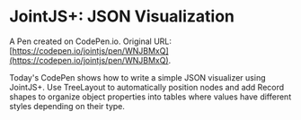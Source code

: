 # JointJS+: JSON Visualization

A Pen created on CodePen.io. Original URL: [https://codepen.io/jointjs/pen/WNJBMxQ](https://codepen.io/jointjs/pen/WNJBMxQ).

Today's CodePen shows how to write a simple JSON visualizer using JointJS+. Use TreeLayout to automatically position nodes and add Record shapes to organize object properties into tables where values have different styles depending on their type.
